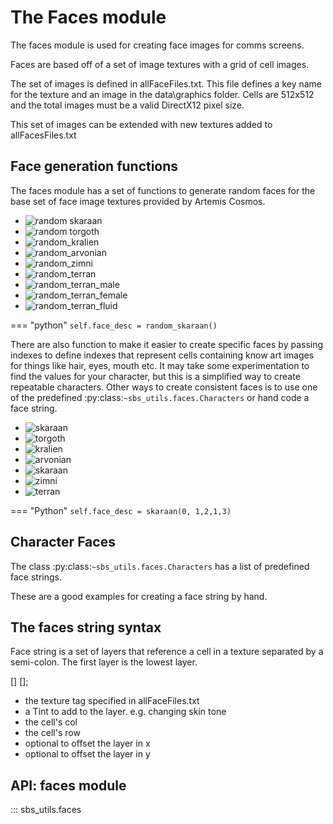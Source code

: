 # The Faces module

The faces module is used for creating face images for comms screens.

Faces are based off of a set of image textures with a grid of cell images.

The set of images is defined in allFaceFiles.txt. This file defines a key name for the texture and an image in the data\\graphics folder.
Cells are 512x512 and the total images must be a valid DirectX12 pixel size.

This set of images can be extended with new textures added to allFacesFiles.txt

## Face generation functions

The faces module has a set of functions to generate random faces for the base set of face image textures provided by Artemis Cosmos.

- ![random skaraan](sbs_utils.faces.random_skaraan)
- ![random torgoth](sbs_utils.faces.random_torgoth)
- ![random_kralien](sbs_utils.faces.random_kralien)
- ![random_arvonian](sbs_utils.faces.random_arvonian)
- ![random_zimni](sbs_utils.faces.random_zimni)
- ![random_terran](sbs_utils.faces.random_terran)
- ![random_terran_male](sbs_utils.faces.random_terran_male)
- ![random_terran_female](sbs_utils.faces.random_terran_female)
- ![random_terran_fluid](sbs_utils.faces.random_terran_fluid)


 === "python"
    ```
    self.face_desc = random_skaraan()
    ```

There are also function to make it easier to create specific faces by passing indexes to define indexes that represent cells containing know art images for things like hair, eyes, mouth etc.
It may take some experimentation to find the values for your character, but this is a simplified way to create repeatable characters.
Other ways to create consistent faces is to use one of the predefined :py:class:`~sbs_utils.faces.Characters` or hand code a face string.

- ![skaraan](sbs_utils.faces.skaraan)
- ![torgoth](sbs_utils.faces.torgoth)
- ![kralien](sbs_utils.faces.kralien)
- ![arvonian](sbs_utils.faces.arvonian)
- ![skaraan](sbs_utils.faces.skaraan)
- ![zimni](sbs_utils.faces.zimni)
- ![terran](sbs_utils.faces.terran)



=== "Python"
    ```
      self.face_desc = skaraan(0, 1,2,1,3)
    ```

## Character Faces

The class :py:class:`~sbs_utils.faces.Characters` has a list of predefined face strings.

These are a good examples for creating a face string by hand.


## The faces string syntax

Face string is a set of layers that reference a cell in a texture separated by a semi-colon.
The first layer is the lowest layer.

<texture-tag> <color-tint> <coll> <row> \[<x-offset>\] \[<y-offset>\];

- <texture-tag> the texture tag specified in allFaceFiles.txt
- <color-tint> a Tint to add to the layer. e.g. changing skin tone
- <coll> the cell's col
- <row> the cell's row
- <x-offset> optional to offset the layer in x
- <y-offset> optional to offset the layer in y


## API: faces module


::: sbs_utils.faces
   